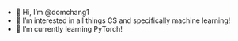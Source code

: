 - 👋 Hi, I’m @domchang1
- 👀 I’m interested in all things CS and specifically machine learning!
- 🌱 I’m currently learning PyTorch!

<!---
domchang1/domchang1 is a ✨ special ✨ repository because its `README.md` (this file) appears on your GitHub profile.
You can click the Preview link to take a look at your changes.
--->

